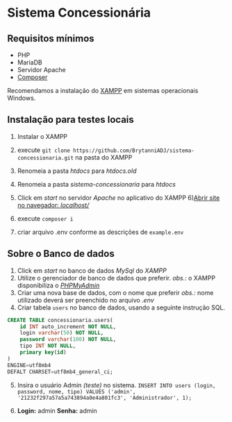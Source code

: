 # Sistema Concessionária

## Requisitos mínimos
* PHP
* MariaDB
* Servidor Apache
* [Composer](https://getcomposer.org/download/)

Recomendamos a instalação do [XAMPP](https://www.apachefriends.org/pt_br/download.html) em sistemas operacionais Windows.

## Instalação para testes locais
1) Instalar o XAMPP
2) execute ``` git clone https://github.com/BrytanniADJ/sistema-concessionaria.git ``` na pasta do XAMPP
3) Renomeia a pasta *htdocs* para *htdocs.old*
4) Renomeia a pasta *sistema-concessionaria* para *htdocs*
5) Click em *start* no servidor *Apache* no aplicativo do XAMPP
6)[Abrir site no navegador: *localhost/*](http://localhost/)

7) execute ```composer i```
8) criar arquivo .env conforme as descrições de ```example.env```

## Sobre o Banco de dados

1) Click em *start* no banco de dados *MySql* do *XAMPP*
2) Utilize o gerenciador de banco de dados que preferir.
*obs.:* o XAMPP disponibiliza o [*PHPMyAdmin*](localhost/php)
3) Criar uma nova base de dados, com o nome que preferir
*obs.:* nome utilizado deverá ser preenchido no arquivo *.env*
4) Criar tabela `users` no banco de dados, usando a seguinte instrução SQL.

``` SQL
CREATE TABLE concessionaria.users(
    id INT auto_increment NOT NULL,
    login varchar(50) NOT NULL,
    password varchar(100) NOT NULL,
    tipo INT NOT NULL,
    primary key(id)
)
ENGINE=utf8mb4
DEFALT CHARSET=utf8mb4_general_ci;
```

5) Insira o usuário Admin *(teste)* no sistema.
``` INSERT INTO users (login, password, nome, tipo) VALUES ('admin', '21232f297a57a5a743894a0e4a801fc3', 'Administrador', 1); ```

6) **Login:** admin **Senha:** admin
